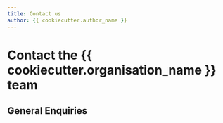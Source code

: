 ```yaml
---
title: Contact us
author: {{ cookiecutter.author_name }}
---
```


# Contact the {{ cookiecutter.organisation_name }} team


## General Enquiries



